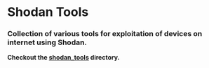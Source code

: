 # Shodan Tools
### Collection of various tools for exploitation of devices on internet using Shodan.

**Checkout the [shodan_tools](https://github.com/somu1795/shodan_tools/tree/master/shodan_tools) directory.**    



